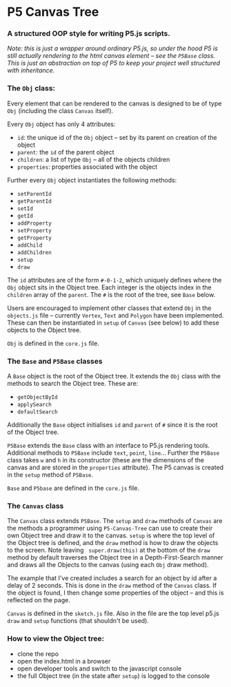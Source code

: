 # P5 Canvas Tree

### A structured OOP style for writing P5.js scripts.

*Note: this is just a wrapper around ordinary P5.js, so under the hood P5 is still actually rendering to the html canvas element – see the `P5Base` class. This is just an abstraction on top of P5 to keep your project well structured with inheritance.*



###  The `Obj` class:

Every element that can be rendered to the canvas is designed to be of type `Obj` (including the class `Canvas`  itself).

Every `Obj` object has only 4 attributes:

- `id`: the unique id of the `Obj` object – set by its parent on creation of the object
- `parent`: the `id` of the parent object
- `children`: a list of type `Obj` – all of the objects children
- `properties`: properties associated with the object

Further every `Obj` object instantiates the following methods:

- `setParentId`
- `getParentId`
- `setId`
- `getId`
- `addProperty`
- `setProperty`
- `getProperty`
- `addChild`
- `addChildren`
- `setup`
- `draw`

The `id` attributes are of the form  `#-0-1-2`, which uniquely defines where the `Obj` object sits in the Object tree. Each integer is the objects index in the `children` array of the `parent`. The `#` is the root of the tree, see `Base` below.

Users are encouraged to implement other classes that extend `Obj` in the `objects.js` file  – currently `Vertex`, `Text` and  `Polygon` have been implemented. These can then be instantiated in `setup` of `Canvas` (see below) to add these objects to the Object tree.

`Obj` is defined in the `core.js` file.

### The `Base` and `P5Base` classes

A `Base` object is the root of the Object tree. It extends the `Obj` class with the methods to search the Object tree. These are:

- `getObjectById`
- `applySearch`
- `defaultSearch`

Additionally the `Base` object initialises `id` and `parent` of `#` since it is the root of the Object tree.

`P5Base` extends the `Base` class with an interface to P5.js rendering tools. Additional methods to `P5Base` include `text`, `point`, `line`... Further the `P5Base` class takes `w` and `h` in its constructor (these are the dimensions of the canvas and are stored in the `properties` attribute). The P5 canvas is created in the `setup` method of `P5Base`.

`Base` and `P5base` are defined in the `core.js` file.

### The `Canvas` class

The `Canvas` class extends `P5Base`. The `setup` and  `draw` methods of  `Canvas` are the methods a programmer using `P5-Canvas-Tree` can use to create their own Object tree and draw it to the canvas. `setup` is where the top level of the Object tree is defined, and the `draw` method is how to draw the objects to the screen. Note leaving ` super.draw(this)` at the bottom of the `draw` method by default traverses the Object tree in a Depth-First-Search manner and draws all the Objects to the canvas (using each `Obj` draw method).

The example that I've created includes a search for an object by id after a delay of 2 seconds. This is done in the `draw` method of the `Canvas` class. If the object is found, I then change some properties of the object – and this is reflected on the page.

`Canvas` is defined in the `sketch.js` file. Also in the file are the top level p5.js `draw` and `setup` functions (that shouldn't be used).

### How to view the Object tree:

- clone the repo
- open the index.html in a browser
- open developer tools and switch to the javascript console
- the full Object tree (in the state after `setup`) is logged to the console
